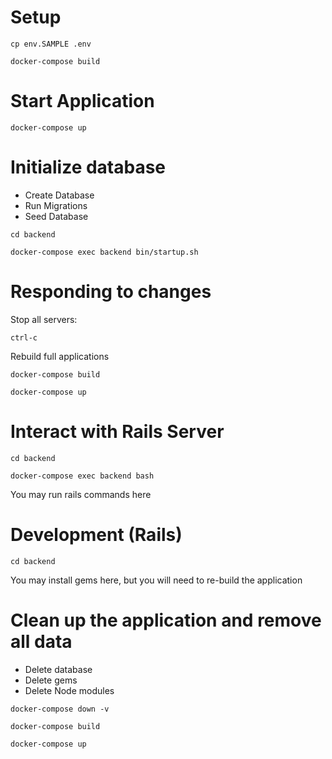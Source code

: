 # Setup

`cp env.SAMPLE .env`

`docker-compose build`

# Start Application
`docker-compose up`

# Initialize database
* Create Database
* Run Migrations
* Seed Database

`cd backend`

`docker-compose exec backend bin/startup.sh`

# Responding to changes

Stop all servers:

`ctrl-c`

Rebuild full applications

`docker-compose build`

`docker-compose up`

# Interact with Rails Server

`cd backend`

`docker-compose exec backend bash`

You may run rails commands here

# Development (Rails)

`cd backend`

You may install gems here, but you will need to re-build the application

# Clean up the application and remove all data
* Delete database 
* Delete gems
* Delete Node modules

`docker-compose down -v`

`docker-compose build`

`docker-compose up`
